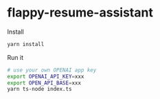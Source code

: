 # flappy-resume-assistant

Install

```bash
yarn install
```

Run it
```bash
# use your own OPENAI app key
export OPENAI_API_KEY=xxx
export OPEN_API_BASE=xxx
yarn ts-node index.ts
```
